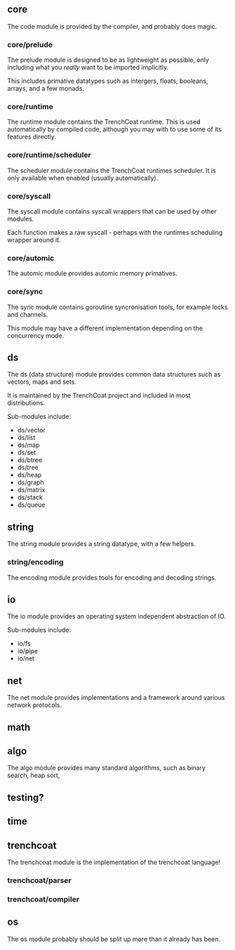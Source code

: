 ## core

The code module is provided by the compiler, and probably does magic.

### core/prelude

The prelude module is designed to be as lightweight as possible, only including what you *really* want to be imported implicitly.

This includes primative datatypes such as intergers, floats, booleans, arrays, and a few monads.

### core/runtime

The runtime module contains the TrenchCoat runtime. This is used automatically by compiled code, although you may with to use some of its features directly.

### core/runtime/scheduler

The scheduler module contains the TrenchCoat runtimes scheduler. It is only available when enabled (usually automatically).

### core/syscall

The syscall module contains syscall wrappers that can be used by other modules.

Each function makes a raw syscall - perhaps with the runtimes scheduling wrapper around it.

### core/automic

The automic module provides automic memory primatives.

### core/sync

The sync module contains goroutine syncronisation tools, for example locks and channels.

This module may have a different implementation depending on the concurrency mode.

## ds

The ds (data structure) module provides common data structures such as vectors, maps and sets.

It is maintained by the TrenchCoat project and included in most distributions.

Sub-modules include:
- ds/vector
- ds/list
- ds/map
- ds/set
- ds/btree
- ds/tree
- ds/heap
- ds/graph
- ds/matrix
- ds/stack
- ds/queue

## string

The string module provides a string datatype, with a few helpers.

### string/encoding

The encoding module provides tools for encoding and decoding strings.

## io

The io module provides an operating system independent abstraction of IO.

Sub-modules include:
- io/fs
- io/pipe
- io/net

## net

The net module provides implementations and a framework around various network protocols.

## math

## algo

The algo module provides many standard algorithms, such as binary search, heap sort, 

## testing?

## time

## trenchcoat

The trenchcoat module is the implementation of the trenchcoat language!

### trenchcoat/parser

### trenchcoat/compiler

## os

The os module probably should be split up more than it already has been.

